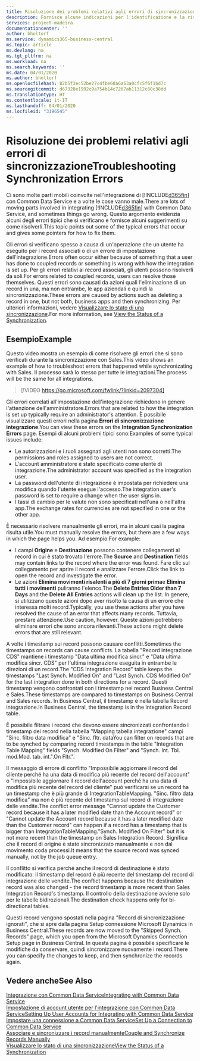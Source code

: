 ```yaml
---
title: Risoluzione dei problemi relativi agli errori di sincronizzazione | Microsoft Docs
description: Fornisce alcune indicazioni per l'identificazione e la risoluzione degli errori di sincronizzazione.
services: project-madeira
documentationcenter: ''
author: bholtorf
ms.service: dynamics365-business-central
ms.topic: article
ms.devlang: na
ms.tgt_pltfrm: na
ms.workload: na
ms.search.keywords: ''
ms.date: 04/01/2020
ms.author: bholtorf
ms.openlocfilehash: 82b5f3ec52be27c4fbe60a6a63a0cfc5f6f1bd7c
ms.sourcegitcommit: d67328e1992c9a754b14c7267ab11312c80c38dd
ms.translationtype: HT
ms.contentlocale: it-IT
ms.lasthandoff: 04/01/2020
ms.locfileid: "3196545"
---
```

# <a name="troubleshooting-synchronization-errors"></a><span data-ttu-id="1ac64-103">Risoluzione dei problemi relativi agli errori di sincronizzazione</span><span class="sxs-lookup"><span data-stu-id="1ac64-103">Troubleshooting Synchronization Errors</span></span>
<span data-ttu-id="1ac64-104">Ci sono molte parti mobili coinvolte nell'integrazione di [!INCLUDE[d365fin](includes/d365fin_md.md)] con Common Data Service e a volte le cose vanno male.</span><span class="sxs-lookup"><span data-stu-id="1ac64-104">There are lots of moving parts involved in integrating [!INCLUDE[d365fin](includes/d365fin_md.md)] with Common Data Service, and sometimes things go wrong.</span></span> <span data-ttu-id="1ac64-105">Questo argomento evidenzia alcuni degli errori tipici che si verificano e fornisce alcuni suggerimenti su come risolverli.</span><span class="sxs-lookup"><span data-stu-id="1ac64-105">This topic points out some of the typical errors that occur and gives some pointers for how to fix them.</span></span>

<span data-ttu-id="1ac64-106">Gli errori si verificano spesso a causa di un'operazione che un utente ha eseguito per i record associati o di un errore di impostazione dell'integrazione.</span><span class="sxs-lookup"><span data-stu-id="1ac64-106">Errors often occur either because of something that a user has done to coupled records or something is wrong with how the integration is set up.</span></span> <span data-ttu-id="1ac64-107">Per gli errori relativi ai record associati, gli utenti possono risolverli da soli.</span><span class="sxs-lookup"><span data-stu-id="1ac64-107">For errors related to coupled records, users can resolve those themselves.</span></span> <span data-ttu-id="1ac64-108">Questi errori sono causati da azioni quali l'eliminazione di un record in una, ma non entrambe, le app aziendali e quindi la sincronizzazione.</span><span class="sxs-lookup"><span data-stu-id="1ac64-108">These errors are caused by actions such as deleting a record in one, but not both, business apps and then synchronizing.</span></span> <span data-ttu-id="1ac64-109">Per ulteriori informazioni, vedere [Visualizzare lo stato di una sincronizzazione](admin-how-to-view-synchronization-status.md).</span><span class="sxs-lookup"><span data-stu-id="1ac64-109">For more information, see [View the Status of a Synchronization](admin-how-to-view-synchronization-status.md).</span></span>

## <a name="example"></a><span data-ttu-id="1ac64-110">Esempio</span><span class="sxs-lookup"><span data-stu-id="1ac64-110">Example</span></span>
<span data-ttu-id="1ac64-111">Questo video mostra un esempio di come risolvere gli errori che si sono verificati durante la sincronizzazione con Sales.</span><span class="sxs-lookup"><span data-stu-id="1ac64-111">This video shows an example of how to troubleshoot errors that happened while synchronizating with Sales.</span></span> <span data-ttu-id="1ac64-112">Il processo sarà lo stesso per tutte le integrazioni.</span><span class="sxs-lookup"><span data-stu-id="1ac64-112">The process will be the same for all integrations.</span></span> 

> [!VIDEO https://go.microsoft.com/fwlink/?linkid=2097304]

<span data-ttu-id="1ac64-113">Gli errori correlati all'impostazione dell'integrazione richiedono in genere l'attenzione dell'amministratore.</span><span class="sxs-lookup"><span data-stu-id="1ac64-113">Errors that are related to how the integration is set up typically require an administrator's attention.</span></span> <span data-ttu-id="1ac64-114">È possibile visualizzare questi errori nella pagina **Errori di sincronizzazione integrazione**.</span><span class="sxs-lookup"><span data-stu-id="1ac64-114">You can view these errors on the **Integration Synchronization Errors** page.</span></span> <span data-ttu-id="1ac64-115">Esempi di alcuni problemi tipici sono:</span><span class="sxs-lookup"><span data-stu-id="1ac64-115">Examples of some typical issues include:</span></span>  
  
* <span data-ttu-id="1ac64-116">Le autorizzazioni e i ruoli assegnati agli utenti non sono corretti.</span><span class="sxs-lookup"><span data-stu-id="1ac64-116">The permissions and roles assigned to users are not correct.</span></span>  
* <span data-ttu-id="1ac64-117">L'account amministratore è stato specificato come utente di integrazione.</span><span class="sxs-lookup"><span data-stu-id="1ac64-117">The administrator account was specified as the integration user.</span></span>  
* <span data-ttu-id="1ac64-118">La password dell'utente di integrazione è impostata per richiedere una modifica quando l'utente esegue l'accesso.</span><span class="sxs-lookup"><span data-stu-id="1ac64-118">The integration user's password is set to require a change when the user signs in.</span></span>  
* <span data-ttu-id="1ac64-119">I tassi di cambio per le valute non sono specificati nell'una o nell'altra app.</span><span class="sxs-lookup"><span data-stu-id="1ac64-119">The exchange rates for currencies are not specified in one or the other app.</span></span>  
  
<span data-ttu-id="1ac64-120">È necessario risolvere manualmente gli errori, ma in alcuni casi la pagina risulta utile.</span><span class="sxs-lookup"><span data-stu-id="1ac64-120">You must manually resolve the errors, but there are a few ways in which the page helps you.</span></span> <span data-ttu-id="1ac64-121">Ad esempio:</span><span class="sxs-lookup"><span data-stu-id="1ac64-121">For example:</span></span>  

* <span data-ttu-id="1ac64-122">I campi **Origine** e **Destinazione** possono contenere collegamenti al record in cui è stato trovato l'errore.</span><span class="sxs-lookup"><span data-stu-id="1ac64-122">The **Source** and **Destination** fields may contain links to the record where the error was found.</span></span> <span data-ttu-id="1ac64-123">Fare clic sul collegamento per aprire il record e analizzare l'errore.</span><span class="sxs-lookup"><span data-stu-id="1ac64-123">Click the link to open the record and investigate the error.</span></span>  
* <span data-ttu-id="1ac64-124">Le azioni **Elimina movimenti risalenti a più di 7 giorni prima**e **Elimina tutti i movimenti** puliranno l'elenco.</span><span class="sxs-lookup"><span data-stu-id="1ac64-124">The **Delete Entries Older than 7 Days** and the **Delete All Entries** actions will clean up the list.</span></span> <span data-ttu-id="1ac64-125">In genere, si utilizzano queste azioni dopo aver risolto la causa di un errore che interessa molti record.</span><span class="sxs-lookup"><span data-stu-id="1ac64-125">Typically, you use these actions after you have resolved the cause of an error that affects many records.</span></span> <span data-ttu-id="1ac64-126">Tuttavia, prestare attenzione.</span><span class="sxs-lookup"><span data-stu-id="1ac64-126">Use caution, however.</span></span> <span data-ttu-id="1ac64-127">Queste azioni potrebbero eliminare errori che sono ancora rilevanti.</span><span class="sxs-lookup"><span data-stu-id="1ac64-127">These actions might delete errors that are still relevant.</span></span>

<span data-ttu-id="1ac64-128">A volte i timestamp sui record possono causare conflitti.</span><span class="sxs-lookup"><span data-stu-id="1ac64-128">Sometimes the timestamps on records can cause conflicts.</span></span> <span data-ttu-id="1ac64-129">La tabella "Record integrazione CDS" mantiene i timestamp "Data ultima modifica sincr." e "Data ultima modifica sincr. CDS" per l'ultima integrazione eseguita in entrambe le direzioni di un record.</span><span class="sxs-lookup"><span data-stu-id="1ac64-129">The "CDS Integration Record" table keeps the timestamps "Last Synch. Modified On" and "Last Synch. CDS Modified On" for the last integration done in both directions for a record.</span></span> <span data-ttu-id="1ac64-130">Questi timestamp vengono confrontati con i timestamp nei record Business Central e Sales.</span><span class="sxs-lookup"><span data-stu-id="1ac64-130">These timestamps are compared to timestamps on Business Central and Sales records.</span></span> <span data-ttu-id="1ac64-131">In Business Central, il timestamp è nella tabella Record integrazione.</span><span class="sxs-lookup"><span data-stu-id="1ac64-131">In Business Central, the timestamp is in the Integration Record table.</span></span>

<span data-ttu-id="1ac64-132">È possibile filtrare i record che devono essere sincronizzati confrontando i timestamp dei record nella tabella "Mapping tabella integrazione" campi "Sinc. filtro data modifica" e "Sinc. fltr. data</span><span class="sxs-lookup"><span data-stu-id="1ac64-132">You can filter on records that are to be synched by comparing record timestamps in the table "Integration Table Mapping" fields "Synch. Modified On Filter" and "Synch. Int. Tbl.</span></span> <span data-ttu-id="1ac64-133">mod.</span><span class="sxs-lookup"><span data-stu-id="1ac64-133">Mod.</span></span> <span data-ttu-id="1ac64-134">tab. int.".</span><span class="sxs-lookup"><span data-stu-id="1ac64-134">On Fltr.".</span></span>

<span data-ttu-id="1ac64-135">Il messaggio di errore di conflitto "Impossibile aggiornare il record del cliente perché ha una data di modifica più recente del record dell'account" o "Impossibile aggiornare il record dell'account perché ha una data di modifica più recente del record del cliente" può verificarsi se un record ha un timestamp che è più grande di IntegrationTableMapping. "Sinc. filtro data modifica" ma non è più recente del timestamp sul record di integrazione delle vendite.</span><span class="sxs-lookup"><span data-stu-id="1ac64-135">The conflict error message "Cannot update the Customer record because it has a later modified date than the Account record" or "Cannot update the Account record because it has a later modified date than the Customer record" can happen if a record has a timestamp that is bigger than IntegrationTableMapping."Synch. Modified On Filter" but it is not more recent than the timestamp on Sales Integration Record.</span></span> <span data-ttu-id="1ac64-136">Significa che il record di origine è stato sincronizzato manualmente e non dal movimento coda processi.</span><span class="sxs-lookup"><span data-stu-id="1ac64-136">It means that the source record was synced manually, not by the job queue entry.</span></span> 

<span data-ttu-id="1ac64-137">Il conflitto si verifica perché anche il record di destinazione è stato modificato: il timestamp del record è più recente del timestamp del record di integrazione delle vendite.</span><span class="sxs-lookup"><span data-stu-id="1ac64-137">The conflict happens because the destination record was also changed  - the record timestamp is more recent than Sales Integration Record's timestamp.</span></span> <span data-ttu-id="1ac64-138">Il controllo della destinazione avviene solo per le tabelle bidirezionali.</span><span class="sxs-lookup"><span data-stu-id="1ac64-138">The destination check happens only for bi-directional tables.</span></span> 

<span data-ttu-id="1ac64-139">Questi record vengono spostati nella pagina "Record di sincronizzazione ignorati", che si apre dalla pagina Setup connessione Microsoft Dynamics in Business Central.</span><span class="sxs-lookup"><span data-stu-id="1ac64-139">These records are now moved to the "Skipped Synch. Records" page, which you open from the Microsoft Dynamics Connection Setup page in Business Central.</span></span> <span data-ttu-id="1ac64-140">In questa pagina è possibile specificare le modifiche da conservare, quindi sincronizzare nuovamente i record.</span><span class="sxs-lookup"><span data-stu-id="1ac64-140">There you can specify the changes to keep, and then synchronize the records again.</span></span>

## <a name="see-also"></a><span data-ttu-id="1ac64-141">Vedere anche</span><span class="sxs-lookup"><span data-stu-id="1ac64-141">See Also</span></span>
[<span data-ttu-id="1ac64-142">Integrazione con Common Data Service</span><span class="sxs-lookup"><span data-stu-id="1ac64-142">Integrating with Common Data Service</span></span>](admin-prepare-dynamics-365-for-sales-for-integration.md)  
[<span data-ttu-id="1ac64-143">Impostazione di account utente per l'integrazione con Common Data Service</span><span class="sxs-lookup"><span data-stu-id="1ac64-143">Setting Up User Accounts for Integrating with Common Data Service</span></span>](admin-setting-up-integration-with-dynamics-sales.md)  
[<span data-ttu-id="1ac64-144">Impostare una connessione a Common Data Service</span><span class="sxs-lookup"><span data-stu-id="1ac64-144">Set Up a Connection to Common Data Service</span></span>](admin-how-to-set-up-a-dynamics-crm-connection.md)  
[<span data-ttu-id="1ac64-145">Associare e sincronizzare i record manualmente</span><span class="sxs-lookup"><span data-stu-id="1ac64-145">Couple and Synchronize Records Manually</span></span>](admin-how-to-couple-and-synchronize-records-manually.md)  
[<span data-ttu-id="1ac64-146">Visualizzare lo stato di una sincronizzazione</span><span class="sxs-lookup"><span data-stu-id="1ac64-146">View the Status of a Synchronization</span></span>](admin-how-to-view-synchronization-status.md)  
